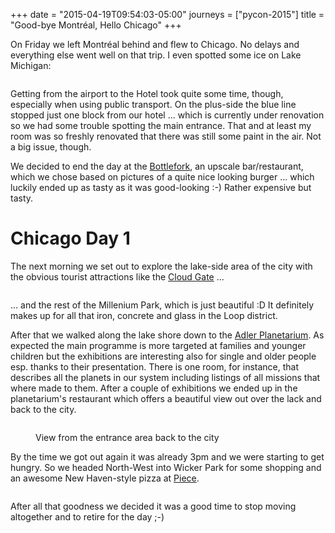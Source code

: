 +++
date = "2015-04-19T09:54:03-05:00"
journeys = ["pycon-2015"]
title = "Good-bye Montréal, Hello Chicago"
+++

On Friday we left Montréal behind and flew to Chicago. No delays and everything
else went well on that trip. I even spotted some ice on Lake Michigan:

<figure>
<img alt="" src="http://photos.h10n.me/Conferences/PyCon-2015/i-P4q7GWN/1/L/DSC03519-L.jpg"/>
</figure>

Getting from the airport to the Hotel took quite some time, though, especially
when using public transport. On the plus-side the blue line stopped just one
block from our hotel ... which is currently under renovation so we had some
trouble spotting the main entrance. That and at least my room was so freshly
renovated that there was still some paint in the air. Not a big issue, though.

We decided to end the day at the [Bottlefork][bf], an upscale bar/restaurant,
which we chose based on pictures of a quite nice looking burger ... which
luckily ended up as tasty as it was good-looking :-) Rather expensive but
tasty.


# Chicago Day 1

The next morning we set out to explore the lake-side area of the city with the
obvious tourist attractions like the [Cloud Gate][cg] ...

<figure>
<img alt="" src="http://photos.h10n.me/Conferences/PyCon-2015/i-wJsG5nC/0/L/DSC03532-L.jpg"/>
</figure>

... and the rest of the Millenium Park, which is just beautiful :D It
definitely makes up for all that iron, concrete and glass in the Loop district.

After that we walked along the lake shore down to the
[Adler Planetarium][ap]. As expected the main programme is more targeted at
families and younger children but the exhibitions are interesting also for
single and older people esp. thanks to their presentation. There is one room,
for instance, that describes all the planets in our system including listings
of all missions that where made to them. After a couple of exhibitions we ended
up in the planetarium's restaurant which offers a beautiful view out over the
lack and back to the city.

<figure>
<img alt="" src="http://photos.h10n.me/Conferences/PyCon-2015/i-gfVRWJ2/0/L/DSC03550-L.jpg"/>
<figcaption><p>View from the entrance area back to the city</p></figcaption>
</figure>

By the time we got out again it was already 3pm and we were starting to get
hungry. So we headed North-West into Wicker Park for some shopping and an
awesome New Haven-style pizza at [Piece][p].
<figure>
<img alt="" src="http://photos.h10n.me/Conferences/PyCon-2015/i-wdrKCzf/0/L/2015-04-18%2016.38.51-L.jpg"/>
</figure>

After all that goodness we
decided it was a good time to stop moving altogether and to retire for the day
;-)


[bf]: http://bottlefork.com/
[cg]: http://en.wikipedia.org/wiki/Cloud_Gate
[p]: http://www.piecechicago.com/
[ap]: http://www.adlerplanetarium.org/
